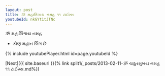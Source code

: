 ```yaml
---
layout: post
title: ૐ મહાલિંગાય નમહ ૧૧ ટાઈમ્સ
youtubeId: nkGYt1tJTNc
---
```

 
 
 ૐ મહાલિંગાય નમહ  
 
 -  કોણ મહાન લિંગ છે 
 
  
 
  
 
 
 
 
 
 


{% include youtubePlayer.html id=page.youtubeId %}
 
[Next]({{ site.baseurl }}{% link  split1/_posts/2013-02-11-ૐ ચાઠુરમુખય નમહ ૧૧ ટાઈમ્સ.md%})
 
